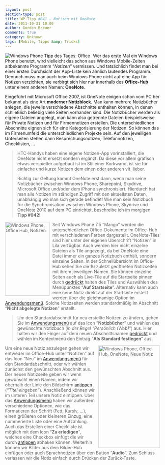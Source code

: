 ```yaml
---
layout: post
section-type: post
title: WP-Tipp #041 – Notizen mit OneNote
date: 2011-10-31 10:00
author: Gordon Breuer
comments: true
category: Unknown
tags: [Mobile, Tipps &amp; Tricks]
---
```

<p><img style="margin: 0px 10px 0px 0px; display: inline; float: left" title="" alt="Windows Phone Tipp des Tages: Office" align="left" src="http://anheledirwp.blob.core.windows.net/wordpress/2011/10/office.png" /></p>  <p>Wer das erste Mal ein Windows Phone benutzt, wird vielleicht das schon aus Windows Mobile-Zeiten altbekannte Programm “<em>Notizen</em>” vermissen. Und tatsächlich findet man bei einer ersten Durchsicht der App-Liste kein ähnlich lautendes Programm. Dennoch muss man auch beim Windows Phone nicht auf eine App für Notizen verzichten, sie verbirgt sich hier nur innerhalb des <strong>Office-Hub</strong> unter einem anderen Namen: <strong>OneNote</strong>.</p>  <p>Eingeführt mit Microsoft Office 2007, ist OneNote einigen schon vom PC her bekannt als eine Art <strong>moderner Notizblock</strong>. Man kann mehrere Notizbücher anlegen, die jeweils verschiedene Abschnitte enthalten können, in denen schließlich beliebig viele Seiten vorhanden sind. Die Notizbücher werden als eigene Dateien angelegt, man kann also getrennte Dateien beispielsweise für Private Notizen und für Firmennotizen erstellen. Die unterschiedlichen Abschnitte eignen sich für eine Kategorisierung der Notizen: So können das im Firmenumfeld die unterschiedlichen Projekte sein. Auf den jeweiligen Unterseiten stehen dann Besprechungsnotizen, Telefonnotizen, Checklisten, …</p>  <blockquote>   <p>HTC-Handys haben eine eigene Notizen-App vorinstalliert, die OneNote nicht ersetzt sondern ergänzt. Da diese vor allem grafisch etwas verspielter aufgebaut ist im Stil einer Korkwand, ist sie für einfache und kurze Notizen dem einen oder anderen vlt. lieber.</p>    <p>Richtig zur Geltung kommt OneNote erst dann, wenn man seine Notizbücher zwischen Windows Phone, Sharepoint, Skydrive, Microsoft Office und/oder dem iPhone synchronisiert. Hierdurch hat man alle Notizen im ständigen Zugriff mit den aktuellsten Daten, unabhängig wo man sich gerade befindet! Wie man sein Notizbuch für die Synchronisation zwischen Windows Phone, Skydrive und OneNote 2010 auf dem PC einrichtet, beschreibe ich im morgigen <strong>Tipp #042</strong>!</p> </blockquote>  <p><font color="#666666"><img style="background-image: none; border-bottom: 0px; border-left: 0px; margin: 0px 10px 0px 0px; padding-left: 0px; padding-right: 0px; display: inline; float: left; border-top: 0px; border-right: 0px; padding-top: 0px" title="" border="0" alt="Windows Phone, Office Hub, Notizen" align="left" src="http://anheledirwp.blob.core.windows.net/wordpress/2011/10/Screen-Capture3.jpg" width="144" height="240" />Seit Windows Phone 7.5 “Mango” werden die unterschiedlichen Office-Dokumente im Office-Hub mit verschiedenen Farben dargestellt. OneNote-Tiles sind hier unter der eigenen Überschrift “Notizen” in Lila verfügbar. Auch werden hier nicht einzelne Dateien als Tile angezeigt, da bei OneNote eine Datei immer ein ganzes Notizbuch enthält, sondern einzelne Seiten. In der Schnellübersicht im Office-Hub sehen Sie die 16 zuletzt geöffneten Notizseiten mit ihrem jeweiligen Namen. Sie können einzelne Seiten auch als Live-Tile auf die Startseite pinnen durch <a href="/post/2011/09/12/WP7-Tipp-007-%E2%80%93-Standard-Gesten.aspx">gedrückt</a> halten des Tiles und Auswählen des Menüpunktes “<strong>Auf Startseite</strong>”. Alternativ kann auch eine neue Notiz direkt auf der Startseite erstellt werden über die gleichnamige Option im <a href="/post/2011/09/05/WP7-Tipp-002-%E2%80%93-Das-Anwendungs-und-Kontextmenu.aspx">Anwendungsmenü</a>. Solche Notizseiten werden standardmäßig im Abschnitt “<strong>Nicht abgelegte Notizen</strong>” erstellt.</font></p>  <blockquote>   <p><font color="#666666">Um den Standardabschnitt für neu erstellte Notizen zu ändern, gehen Sie im <a href="/post/2011/09/05/WP7-Tipp-002-%E2%80%93-Das-Anwendungs-und-Kontextmenu.aspx">Anwendungsmenü</a> auf das Icon “<strong>Notizbücher</strong>” und wählen das gewünschte Notizbuch (<em>in der Regel “Persönlich (Web)</em>”) aus. Hier halten wir den Finger auf dem neuen Abschnittsnamen <a href="/post/2011/09/12/WP7-Tipp-007-%E2%80%93-Standard-Gesten.aspx">gedrückt</a> und wählen im Kontextmenü den Eintrag “<strong>Als Standard festlegen</strong>” aus.</font></p> </blockquote>  <p><font color="#666666"><img style="background-image: none; border-bottom: 0px; border-left: 0px; margin: 0px 0px 0px 10px; padding-left: 0px; padding-right: 0px; display: inline; float: right; border-top: 0px; border-right: 0px; padding-top: 0px" title="" border="0" alt="Windows Phone, Office Hub, OneNote, Neue Notiz" align="right" src="http://anheledirwp.blob.core.windows.net/wordpress/2011/10/Screen-Capture2.jpg" width="200" height="333" />Um eine neue Notiz anzulegen gehen wir entweder im Office-Hub unter “Notizen” auf das Icon “Neu” im <a href="/post/2011/09/05/WP7-Tipp-002-%E2%80%93-Das-Anwendungs-und-Kontextmenu.aspx">Anwendungsmenü</a> für den Standardabschnitt, oder wir wählen zunächst den gewünschten Abschnitt aus. Der neuen Notizseite geben wir wenn gewünscht einen Namen, indem wir oberhalb der Linie den Bildschirm <a href="/post/2011/09/12/WP7-Tipp-007-%E2%80%93-Standard-Gesten.aspx">antippen</a> (<em>“Titel eingeben”</em>). Anschließend können wir im unteren Teil unsere Notiz eintippen. Über das <a href="/post/2011/09/05/WP7-Tipp-002-%E2%80%93-Das-Anwendungs-und-Kontextmenu.aspx">Anwendungsmenü</a> haben wir außerdem verschiedene Optionen, wie das Formatieren der Schrift (Fett, Kursiv, …), einen größeren oder kleineren Einzug, eine nummerierte Liste oder eine Aufzählung. Auch das Erstellen einer Checkliste ist möglich mit dem Icon “<strong>Zu erledigen</strong>”, welches eine Checkbox einfügt die wir durch <a href="/post/2011/09/12/WP7-Tipp-007-%E2%80%93-Standard-Gesten.aspx">antippen</a> abhaken können. Weiterhin können wir Bilder aus dem Bilder-Hub einfügen oder auch Sprachnotizen über den Button “<strong>Audio</strong>”. Zum Schluss verlassen wir die Notiz einfach durch Drücken der Zurück-Taste.</font></p>  <p><font color="#666666">&#160;</font></p>
